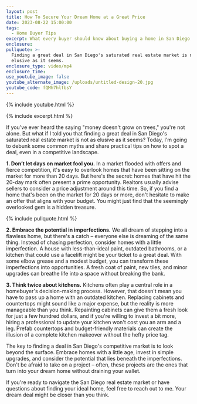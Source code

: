 ```yaml
---
layout: post
title: How To Secure Your Dream Home at a Great Price
date: 2023-08-22 15:00:00
tags:
  - Home Buyer Tips
excerpt: What every buyer should know about buying a home in San Diego.
enclosure:
pullquote: >-
  Finding a great deal in San Diego's saturated real estate market is not as
  elusive as it seems.
enclosure_type: video/mp4
enclosure_time:
use_youtube_image: false
youtube_alternate_image: /uploads/untitled-design-20.jpg
youtube_code: fQMh7hlfbsY
---
```

{% include youtube.html %}

{% include excerpt.html %}

If you've ever heard the saying "money doesn't grow on trees," you're not alone. But what if I told you that finding a great deal in San Diego's saturated real estate market is not as elusive as it seems? Today, I'm going to debunk some common myths and share practical tips on how to spot a deal, even in a competitive landscape.

**1\. Don’t let days on market fool you.** In a market flooded with offers and fierce competition, it's easy to overlook homes that have been sitting on the market for more than 20 days. But here's the secret: homes that have hit the 20-day mark often present a prime opportunity. Realtors usually advise sellers to consider a price adjustment around this time. So, if you find a home that's been on the market for 20 days or more, don't hesitate to make an offer that aligns with your budget. You might just find that the seemingly overlooked gem is a hidden treasure.

{% include pullquote.html %}

**2\. Embrace the potential in imperfections.** We all dream of stepping into a flawless home, but there's a catch – everyone else is dreaming of the same thing. Instead of chasing perfection, consider homes with a little imperfection. A house with less-than-ideal paint, outdated bathrooms, or a kitchen that could use a facelift might be your ticket to a great deal. With some elbow grease and a modest budget, you can transform these imperfections into opportunities. A fresh coat of paint, new tiles, and minor upgrades can breathe life into a space without breaking the bank.

**3\. Think twice about kitchens.** Kitchens often play a central role in a homebuyer's decision-making process. However, that doesn't mean you have to pass up a home with an outdated kitchen. Replacing cabinets and countertops might sound like a major expense, but the reality is more manageable than you think. Repainting cabinets can give them a fresh look for just a few hundred dollars, and if you're willing to invest a bit more, hiring a professional to update your kitchen won't cost you an arm and a leg. Prefab countertops and budget-friendly materials can create the illusion of a complete kitchen makeover without the hefty price tag.

The key to finding a deal in San Diego's competitive market is to look beyond the surface. Embrace homes with a little age, invest in simple upgrades, and consider the potential that lies beneath the imperfections. Don't be afraid to take on a project – often, these projects are the ones that turn into your dream home without draining your wallet.

If you're ready to navigate the San Diego real estate market or have questions about finding your ideal home, feel free to reach out to me. Your dream deal might be closer than you think.